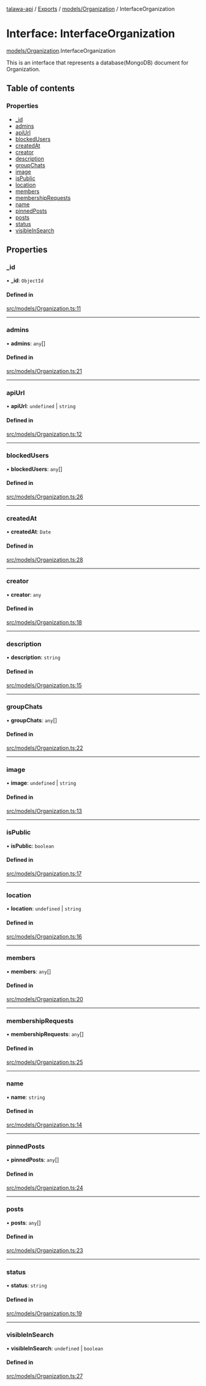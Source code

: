 [talawa-api](../README.md) / [Exports](../modules.md) / [models/Organization](../modules/models_Organization.md) / InterfaceOrganization

# Interface: InterfaceOrganization

[models/Organization](../modules/models_Organization.md).InterfaceOrganization

This is an interface that represents a database(MongoDB) document for Organization.

## Table of contents

### Properties

- [\_id](models_Organization.InterfaceOrganization.md#_id)
- [admins](models_Organization.InterfaceOrganization.md#admins)
- [apiUrl](models_Organization.InterfaceOrganization.md#apiurl)
- [blockedUsers](models_Organization.InterfaceOrganization.md#blockedusers)
- [createdAt](models_Organization.InterfaceOrganization.md#createdat)
- [creator](models_Organization.InterfaceOrganization.md#creator)
- [description](models_Organization.InterfaceOrganization.md#description)
- [groupChats](models_Organization.InterfaceOrganization.md#groupchats)
- [image](models_Organization.InterfaceOrganization.md#image)
- [isPublic](models_Organization.InterfaceOrganization.md#ispublic)
- [location](models_Organization.InterfaceOrganization.md#location)
- [members](models_Organization.InterfaceOrganization.md#members)
- [membershipRequests](models_Organization.InterfaceOrganization.md#membershiprequests)
- [name](models_Organization.InterfaceOrganization.md#name)
- [pinnedPosts](models_Organization.InterfaceOrganization.md#pinnedposts)
- [posts](models_Organization.InterfaceOrganization.md#posts)
- [status](models_Organization.InterfaceOrganization.md#status)
- [visibleInSearch](models_Organization.InterfaceOrganization.md#visibleinsearch)

## Properties

### \_id

• **\_id**: `ObjectId`

#### Defined in

[src/models/Organization.ts:11](https://github.com/Nitya-Pasrija/talawa-api/blob/80ec51a/src/models/Organization.ts#L11)

___

### admins

• **admins**: `any`[]

#### Defined in

[src/models/Organization.ts:21](https://github.com/Nitya-Pasrija/talawa-api/blob/80ec51a/src/models/Organization.ts#L21)

___

### apiUrl

• **apiUrl**: `undefined` \| `string`

#### Defined in

[src/models/Organization.ts:12](https://github.com/Nitya-Pasrija/talawa-api/blob/80ec51a/src/models/Organization.ts#L12)

___

### blockedUsers

• **blockedUsers**: `any`[]

#### Defined in

[src/models/Organization.ts:26](https://github.com/Nitya-Pasrija/talawa-api/blob/80ec51a/src/models/Organization.ts#L26)

___

### createdAt

• **createdAt**: `Date`

#### Defined in

[src/models/Organization.ts:28](https://github.com/Nitya-Pasrija/talawa-api/blob/80ec51a/src/models/Organization.ts#L28)

___

### creator

• **creator**: `any`

#### Defined in

[src/models/Organization.ts:18](https://github.com/Nitya-Pasrija/talawa-api/blob/80ec51a/src/models/Organization.ts#L18)

___

### description

• **description**: `string`

#### Defined in

[src/models/Organization.ts:15](https://github.com/Nitya-Pasrija/talawa-api/blob/80ec51a/src/models/Organization.ts#L15)

___

### groupChats

• **groupChats**: `any`[]

#### Defined in

[src/models/Organization.ts:22](https://github.com/Nitya-Pasrija/talawa-api/blob/80ec51a/src/models/Organization.ts#L22)

___

### image

• **image**: `undefined` \| `string`

#### Defined in

[src/models/Organization.ts:13](https://github.com/Nitya-Pasrija/talawa-api/blob/80ec51a/src/models/Organization.ts#L13)

___

### isPublic

• **isPublic**: `boolean`

#### Defined in

[src/models/Organization.ts:17](https://github.com/Nitya-Pasrija/talawa-api/blob/80ec51a/src/models/Organization.ts#L17)

___

### location

• **location**: `undefined` \| `string`

#### Defined in

[src/models/Organization.ts:16](https://github.com/Nitya-Pasrija/talawa-api/blob/80ec51a/src/models/Organization.ts#L16)

___

### members

• **members**: `any`[]

#### Defined in

[src/models/Organization.ts:20](https://github.com/Nitya-Pasrija/talawa-api/blob/80ec51a/src/models/Organization.ts#L20)

___

### membershipRequests

• **membershipRequests**: `any`[]

#### Defined in

[src/models/Organization.ts:25](https://github.com/Nitya-Pasrija/talawa-api/blob/80ec51a/src/models/Organization.ts#L25)

___

### name

• **name**: `string`

#### Defined in

[src/models/Organization.ts:14](https://github.com/Nitya-Pasrija/talawa-api/blob/80ec51a/src/models/Organization.ts#L14)

___

### pinnedPosts

• **pinnedPosts**: `any`[]

#### Defined in

[src/models/Organization.ts:24](https://github.com/Nitya-Pasrija/talawa-api/blob/80ec51a/src/models/Organization.ts#L24)

___

### posts

• **posts**: `any`[]

#### Defined in

[src/models/Organization.ts:23](https://github.com/Nitya-Pasrija/talawa-api/blob/80ec51a/src/models/Organization.ts#L23)

___

### status

• **status**: `string`

#### Defined in

[src/models/Organization.ts:19](https://github.com/Nitya-Pasrija/talawa-api/blob/80ec51a/src/models/Organization.ts#L19)

___

### visibleInSearch

• **visibleInSearch**: `undefined` \| `boolean`

#### Defined in

[src/models/Organization.ts:27](https://github.com/Nitya-Pasrija/talawa-api/blob/80ec51a/src/models/Organization.ts#L27)
